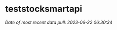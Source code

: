 
<!-- README.md is generated from README.Rmd. Please edit that file -->

# teststocksmartapi

*Date of most recent data pull: 2023-06-22 06:30:34*
